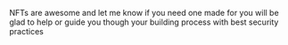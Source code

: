 NFTs are awesome and let me know if you need one made for you will be glad to help or guide you though your building process with best security practices
